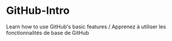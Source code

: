 # GitHub-Intro
Learn how to use GitHub's basic features / Apprenez à utiliser les fonctionnalités de base de GitHub
